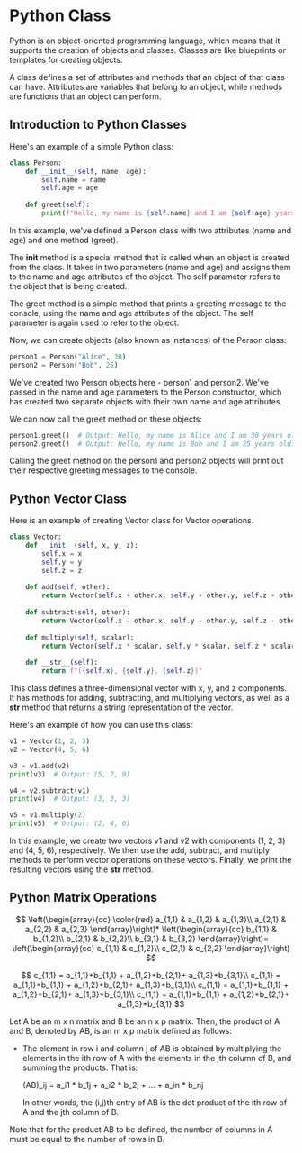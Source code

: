 # Python Class

Python is an object-oriented programming language, which means that it supports the creation of objects and classes. Classes are like blueprints or templates for creating objects.

A class defines a set of attributes and methods that an object of that class can have. Attributes are variables that belong to an object, while methods are functions that an object can perform.

## Introduction to Python Classes 
Here's an example of a simple Python class:

```python
class Person:
    def __init__(self, name, age):
        self.name = name
        self.age = age
        
    def greet(self):
        print(f"Hello, my name is {self.name} and I am {self.age} years old.")

```


In this example, we've defined a Person class with two attributes (name and age) and one method (greet).

The __init__ method is a special method that is called when an object is created from the class. It takes in two parameters (name and age) and assigns them to the name and age attributes of the object. The self parameter refers to the object that is being created.

The greet method is a simple method that prints a greeting message to the console, using the name and age attributes of the object. The self parameter is again used to refer to the object.

Now, we can create objects (also known as instances) of the Person class:



```python
person1 = Person("Alice", 30)
person2 = Person("Bob", 25)

```
We've created two Person objects here - person1 and person2. We've passed in the name and age parameters to the Person constructor, which has created two separate objects with their own name and age attributes.

We can now call the greet method on these objects:

```python
person1.greet()  # Output: Hello, my name is Alice and I am 30 years old.
person2.greet()  # Output: Hello, my name is Bob and I am 25 years old.

```
Calling the greet method on the person1 and person2 objects will print out their respective greeting messages to the console.


## Python Vector Class
Here is an example of creating Vector class for Vector operations. 
 
```python
class Vector:
    def __init__(self, x, y, z):
        self.x = x
        self.y = y
        self.z = z
    
    def add(self, other):
        return Vector(self.x + other.x, self.y + other.y, self.z + other.z)
    
    def subtract(self, other):
        return Vector(self.x - other.x, self.y - other.y, self.z - other.z)
    
    def multiply(self, scalar):
        return Vector(self.x * scalar, self.y * scalar, self.z * scalar)
    
    def __str__(self):
        return f"({self.x}, {self.y}, {self.z})"

```

		
This class defines a three-dimensional vector with x, y, and z components. It has methods for adding, subtracting, and multiplying vectors, as well as a __str__ method that returns a string representation of the vector.

Here's an example of how you can use this class:

```python
v1 = Vector(1, 2, 3)
v2 = Vector(4, 5, 6)

v3 = v1.add(v2)
print(v3)  # Output: (5, 7, 9)

v4 = v2.subtract(v1)
print(v4)  # Output: (3, 3, 3)

v5 = v1.multiply(2)
print(v5)  # Output: (2, 4, 6)
```

In this example, we create two vectors v1 and v2 with components (1, 2, 3) and (4, 5, 6), respectively. We then use the add, subtract, and multiply methods to perform vector operations on these vectors. Finally, we print the resulting vectors using the __str__ method.


## Python Matrix Operations

$$
\left(\begin{array}{cc} 
\color{red} a_{1,1} & a_{1,2} & a_{1,3}\\
a_{2,1} & a_{2,2} & a_{2,3}
\end{array}\right)*
\left(\begin{array}{cc} 
b_{1,1} & b_{1,2}\\ 
b_{2,1} & b_{2,2}\\
b_{3,1} & b_{3,2}
\end{array}\right)= 
\left(\begin{array}{cc} 
c_{1,1} & c_{1,2}\\ 
c_{2,1} & c_{2,2}
\end{array}\right) 
$$ 


$$
c_{1,1} = a_{1,1}*b_{1,1} + a_{1,2}*b_{2,1}+ a_{1,3}*b_{3,1}\\
c_{1,1} = a_{1,1}*b_{1,1} + a_{1,2}*b_{2,1}+ a_{1,3}*b_{3,1}\\
c_{1,1} = a_{1,1}*b_{1,1} + a_{1,2}*b_{2,1}+ a_{1,3}*b_{3,1}\\
c_{1,1} = a_{1,1}*b_{1,1} + a_{1,2}*b_{2,1}+ a_{1,3}*b_{3,1}   
$$ 

Let A be an m x n matrix and B be an n x p matrix. Then, the product of A and B, denoted by AB, is an m x p matrix defined as follows:

- The element in row i and column j of AB is obtained by multiplying the elements in the ith row of A with the elements in the jth column of B, and summing the products. That is:

  (AB)_ij = a_i1 * b_1j + a_i2 * b_2j + ... + a_in * b_nj

  In other words, the (i,j)th entry of AB is the dot product of the ith row of A and the jth column of B.

Note that for the product AB to be defined, the number of columns in A must be equal to the number of rows in B.